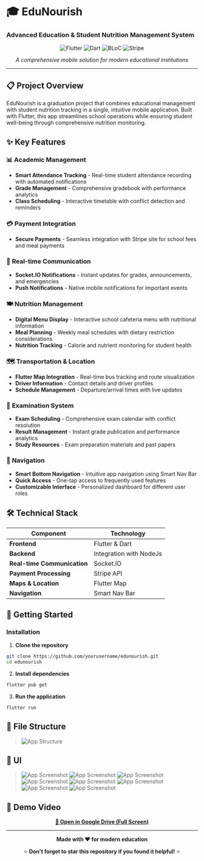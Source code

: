 # 🎓 EduNourish
### Advanced Education & Student Nutrition Management System

<div align="center">

![Flutter](https://img.shields.io/badge/Flutter-%2302569B.svg?style=for-the-badge&logo=Flutter&logoColor=white)
![Dart](https://img.shields.io/badge/dart-%230175C2.svg?style=for-the-badge&logo=dart&logoColor=white)
![BLoC](https://img.shields.io/badge/bloc-%23039BE5.svg?style=for-the-badge&logo=bloc)
![Stripe](https://img.shields.io/badge/Stripe-626CD9?style=for-the-badge&logo=Stripe&logoColor=white)

*A comprehensive mobile solution for modern educational institutions*

</div>

---

## 📋 Project Overview

EduNourish is a graduation project that combines educational management with student nutrition tracking in a single, intuitive mobile application. Built with Flutter, this app streamlines school operations while ensuring student well-being through comprehensive nutrition monitoring.

## ✨ Key Features

### 📊 **Academic Management**
- **Smart Attendance Tracking** - Real-time student attendance recording with automated notifications
- **Grade Management** - Comprehensive gradebook with performance analytics
- **Class Scheduling** - Interactive timetable with conflict detection and reminders

### 💳 **Payment Integration**
- **Secure Payments** - Seamless integration with Stripe site for school fees and meal payments


### 🔔 **Real-time Communication**
- **Socket.IO Notifications** - Instant updates for grades, announcements, and emergencies
- **Push Notifications** - Native mobile notifications for important events


### 🍽️ **Nutrition Management**
- **Digital Menu Display** - Interactive school cafeteria menu with nutritional information
- **Meal Planning** - Weekly meal schedules with dietary restriction considerations
- **Nutrition Tracking** - Calorie and nutrient monitoring for student health

### 🗺️ **Transportation & Location**
- **Flutter Map Integration** - Real-time bus tracking and route visualization
- **Driver Information** - Contact details and driver profiles
- **Schedule Management** - Departure/arrival times with live updates


### 📝 **Examination System**
- **Exam Scheduling** - Comprehensive exam calendar with conflict resolution
- **Result Management** - Instant grade publication and performance analytics
- **Study Resources** - Exam preparation materials and past papers

### 🧭 **Navigation**
- **Smart Bottom Navigation** - Intuitive app navigation using Smart Nav Bar
- **Quick Access** - One-tap access to frequently used features
- **Customizable Interface** - Personalized dashboard for different user roles

## 🛠️ Technical Stack

| Component | Technology |
|-----------|------------|
| **Frontend** | Flutter & Dart |
| **Backend** | Integration with NodeJs |
| **Real-time Communication** | Socket.IO |
| **Payment Processing** | Stripe API |
| **Maps & Location** | Flutter Map |
| **Navigation** | Smart Nav Bar |

## 🚀 Getting Started


### Installation

1. **Clone the repository**
```bash
git clone https://github.com/yourusername/edunourish.git
cd edunourish
```

2. **Install dependencies**
```bash
flutter pub get
```

3. **Run the application**
```bash
flutter run
```
## 📁 File Structure
> ![App Structure](assets/images/Hirarchy.png)


## 📱 UI
> ![App Screenshot](assets/ParentImages/HomeScreen.png)
> ![App Screenshot](assets/ParentImages/StudentScreen.png)
> ![App Screenshot](assets/ParentImages/Payment.png)
> ![App Screenshot](assets/ParentImages/Notifications.png)
> ![App Screenshot](assets/ParentImages/Map.png)
> ![App Screenshot](assets/ParentImages/Restaurant.png)
> ![App Screenshot](assets/ParentImages/Restaurant_Details.png)
> ![App Screenshot](assets/ParentImages/Attendance.png)




## 🎥 Demo Video

<div align="center">
  
  <!-- Direct Link as Backup -->
  <a href="https://drive.google.com/file/d/1dxgNk7Xf7GfizStuzJg2UMOPEIL4Mqr4/view?usp=sharing">
    <strong>📱 Open in Google Drive (Full Screen)</strong>
  </a>
  
</div>


---

<div align="center">

**Made with ❤️ for modern education**

⭐ **Don't forget to star this repository if you found it helpful!** ⭐

</div>

